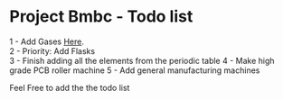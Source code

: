 # Project Bmbc - Todo list

1 - Add Gases [Here](src/main/java/net/matty/bmbc/fluid).\
2 - Priority: Add Flasks\
3 - Finish adding all the elements from the periodic table
4 - Make high grade PCB roller machine
5 - Add general manufacturing machines

Feel Free to add the the todo list
